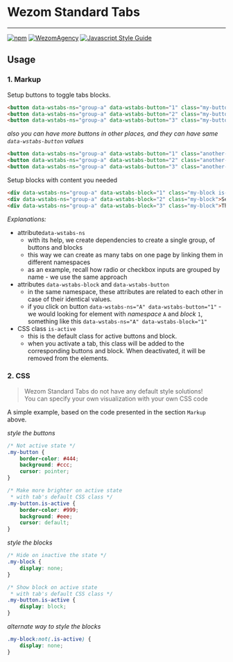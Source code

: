 # Wezom Standard Tabs

---

[![npm](https://img.shields.io/badge/npm-install-red.svg)](https://www.npmjs.com/package/wezom-standard-tabs)
[![WezomAgency](https://img.shields.io/badge/wezom-agency-red.svg)](https://github.com/WezomAgency)
[![Javascript Style Guide](https://img.shields.io/badge/code_style-wezom_relax-red.svg)](https://github.com/WezomAgency/eslint-config-wezom-relax)

## Usage

### 1. Markup

Setup buttons to toggle tabs blocks.

```html
<button data-wstabs-ns="group-a" data-wstabs-button="1" class="my-button is-active">First button</button>
<button data-wstabs-ns="group-a" data-wstabs-button="2" class="my-button">Second button</button>
<button data-wstabs-ns="group-a" data-wstabs-button="3" class="my-button">Third button</button>
```

_also you can have more buttons in other places, and they can have same `data-wstabs-button` values_

```html
<button data-wstabs-ns="group-a" data-wstabs-button="1" class="another-button is-active">Synced first button</button>
<button data-wstabs-ns="group-a" data-wstabs-button="2" class="another-button">Synced second button</button>
<button data-wstabs-ns="group-a" data-wstabs-button="3" class="another-button">Synced third button</button>
```

Setup blocks with content you needed

```html
<div data-wstabs-ns="group-a" data-wstabs-block="1" class="my-block is-active">First block content</div>
<div data-wstabs-ns="group-a" data-wstabs-block="2" class="my-block">Second block content</div>
<div data-wstabs-ns="group-a" data-wstabs-block="3" class="my-block">Third block content</div>
```

_Explanations:_

- attribute`data-wstabs-ns`
    - with its help, we create dependencies to create a single group, of buttons and blocks
    - this way we can create as many tabs on one page by linking them in different namespaces
    - as an example, recall how radio or checkbox inputs are grouped by name - we use the same approach
- attributes `data-wstabs-block` and `data-wstabs-button`
    - in the same namespace, these attributes are related to each other in case of their identical values.
    - if you click on button `data-wstabs-ns="A" data-wstabs-button="1"` - we would looking for element with _namespace_ `A` and _block_ `1`, something like this `data-wstabs-ns="A" data-wstabs-block="1"` 
- CSS class `is-active`
    - this is the default class for active buttons and block.
    - when you activate a tab, this class will be added to the corresponding buttons and block. When deactivated, it will be removed from the elements.


### 2. CSS

> Wezom Standard Tabs do not have any default style solutions!  
> You can specify your own visualization with your own CSS code

A simple example, based on the code presented in the section `Markup` above.

_style the buttons_

```css
/* Not active state */
.my-button {
    border-color: #444;
    background: #ccc;
    cursor: pointer;
}

/* Make more brighter on active state
 * with tab's default CSS class */
.my-button.is-active {
    border-color: #999;
    background: #eee;
    cursor: default;
}
```

_style the blocks_

```css
/* Hide on inactive the state */
.my-block {
    display: none;
}

/* Show block on active state
 * with tab's default CSS class */
.my-button.is-active {
    display: block;
}
```

_alternate way to style the blocks_

```css
.my-block:not(.is-active) {
    display: none;
}
```
